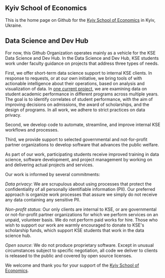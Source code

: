 ## Kyiv School of Economics

This is the home page on Github for the [Kyiv School of Economics](https://kse.ua/) in Kyiv, Ukraine. 

## Data Science and Dev Hub

For now, this Github Organization operates mainly as a vehicle for the KSE Data Science and Dev Hub. In the Data Science and Dev Hub, KSE students work under faculty guidance on projects that address three types of needs.

First, we offer short-term data science support to internal KSE clients. In response to requests, or at our own initiative, we bring tools of  with actionable intelligence about their operations, based on analysis and visualization of data. In [one current project](https://github.com/Kyiv-School-of-Economics/student-performance), we are examining data on student academic performance in different programs across multiple years. The goal is to identify correlates of student performance, with the aim of improving decisions on admissions, the award of scholarships, and the design of programs. In all work, we adhere to strict practices on data privacy. 

Second, we develop code to automate, streamline, and improve internal KSE workflows and processes. 

Third, we provide support to selected governmental and not-for-profit partner organizations to develop software that advances the public welfare. 

As part of our work, participating students receive improved training in data science, software development, and project management by working on and delivering actual projects and services.

Our work is informed by several commitments:

_Data privacy_: We are scrupulous about using processes that protect the confidentiality of all personally identifiable information (PII). Our preferred approach is organize work processes that assure we simply do not receive any data containing any sensitive PII. 

_Non-profit status_: Our only clients are internal to KSE, or are governmental or not-for-profit partner organizations for which we perform services on an unpaid, volunteer basis. We do not perform paid works for hire. Those who wish to support our work are warmly encouraged to donate to KSE's scholarship funds, which support KSE students that work in the data science hub.

_Open source_: We do not produce proprietary software. Except in unusual circumstances subject to specific negotiation, all code we deliver to clients is released to the public and covered by open source licenses.

We welcome and thank you for your support of the [Kyiv School of Economics](https://kse.ua/).




<!--

**Here are some ideas to get you started:**

🙋‍♀️ A short introduction - what is your organization all about?
🌈 Contribution guidelines - how can the community get involved?
👩‍💻 Useful resources - where can the community find your docs? Is there anything else the community should know?
🍿 Fun facts - what does your team eat for breakfast?
🧙 Remember, you can do mighty things with the power of [Markdown](https://docs.github.com/github/writing-on-github/getting-started-with-writing-and-formatting-on-github/basic-writing-and-formatting-syntax)
-->
